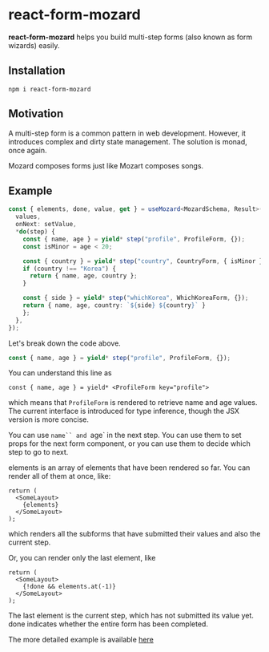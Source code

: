 # react-form-mozard

**react-form-mozard** helps you build multi-step forms (also known as form wizards) easily.

## Installation
```shell
npm i react-form-mozard
```

## Motivation

A multi-step form is a common pattern in web development. However, it introduces complex and dirty state management. The solution is monad, once again.

Mozard composes forms just like Mozart composes songs.

## Example

```ts
const { elements, done, value, get } = useMozard<MozardSchema, Result>({
  values,
  onNext: setValue,
  *do(step) {
    const { name, age } = yield* step("profile", ProfileForm, {});
    const isMinor = age < 20;

    const { country } = yield* step("country", CountryForm, { isMinor });
    if (country !== "Korea") {
      return { name, age, country };
    }

    const { side } = yield* step("whichKorea", WhichKoreaForm, {});
    return { name, age, country: `${side} ${country}` }
    };
  },
});
```

Let's break down the code above.
```ts
const { name, age } = yield* step("profile", ProfileForm, {});
```
You can understand this line as
```tsx
const { name, age } = yield* <ProfileForm key="profile">
```

which means that `ProfileForm` is rendered to retrieve name and age values. 
The current interface is introduced for type inference, though the JSX version is more concise.

You can use `name`` and `age` in the next step.
You can use them to set props for the next form component, or you can use them to decide which step to go to next.

elements is an array of elements that have been rendered so far.
You can render all of them at once, like:
```tsx
return (
  <SomeLayout>
    {elements}
  </SomeLayout>
);
```
which renders all the subforms that have submitted their values and also the current step.
 
Or, you can render only the last element, like
```tsx
return (
  <SomeLayout>
    {!done && elements.at(-1)}
  </SomeLayout>
);
```
The last element is the current step, which has not submitted its value yet.
done indicates whether the entire form has been completed.

The more detailed example is available [here](example/src/App.tsx)
